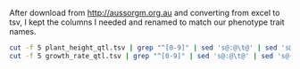 After download from http://aussorgm.org.au and converting from excel to tsv, I kept the columns I needed
and renamed to match our phenotype trait names.

```bash
cut -f 5 plant_height_qtl.tsv | grep "^[0-9]" | sed 's@:@\t@' | sed 's@-@\t@' | sed 's@^\([0-9]\)\t@0\1\t@' > max_height_cm_qtl_regions.txt
cut -f 5 growth_rate_qtl.tsv | grep "^[0-9]" | sed 's@:@\t@' | sed 's@-@\t@' | sed 's@^\([0-9]\)\t@0\1\t@' > max_growth_cm_gdd_qtl_regions.txt
```



